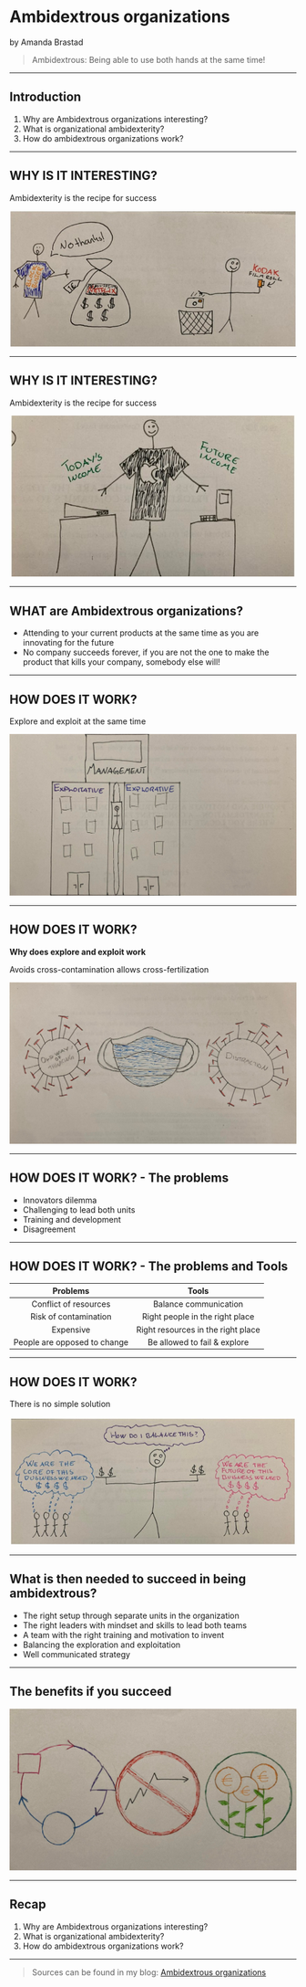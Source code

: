 #  Ambidextrous organizations

by Amanda Brastad 

> Ambidextrous: Being able to use both hands at the same time!

---
## Introduction 

1. Why are Ambidextrous organizations interesting?
2. What is organizational ambidexterity? 
3. How do ambidextrous organizations work? 

---
## WHY IS IT INTERESTING?

Ambidexterity is the recipe for success

![Image of Blockbuster and Kodak making the wrong choice](kodak_and_blockbuster.jpg)

---
## WHY IS IT INTERESTING?

Ambidexterity is the recipe for success

![Image of Apple being Ambidextrous](apple_beeing_ambidex.jpg)

---
## WHAT are Ambidextrous organizations?

* Attending to your current products at the same time as you are innovating for the future 
* No company succeeds forever, if you are not the one to make the product that kills your company, somebody else will!   

---
## HOW DOES IT WORK?

Explore and exploit at the same time

![Image of separate explorative and exploitative units building](buliding_explorative.jpg)

---
## HOW DOES IT WORK? 
**Why does explore and exploit work**

Avoids cross-contamination allows cross-fertilization

![Image of cross contamination](cross.jpg)

---
## HOW DOES IT WORK? - The problems

* Innovators dilemma 
* Challenging to lead both units 
* Training and development
* Disagreement 

---
## HOW DOES IT WORK? - The problems and Tools

| **Problems**                 | **Tools**                           | 
| :---------------------------:|:-----------------------------------:| 
| Conflict of resources        | Balance communication               | 
| Risk of contamination        | Right people in the right place     | 
| Expensive                    | Right resources in the right place  |   
| People are opposed to change | Be allowed to fail & explore        |   

---
## HOW DOES IT WORK? 
There is no simple solution

![Image of balancing the ambidextrous units](balance_units.jpg)

---

## What is then needed to succeed in being ambidextrous? 

* The right setup through separate units in the organization 
* The right leaders with mindset and skills to lead both teams 
* A team with the right training and motivation to invent
* Balancing the exploration and exploitation
* Well communicated strategy

---
## The benefits if you succeed 

![Image of Adaptability, Avoid stagnation & Long term profit  ](adaptability.jpg)

---
## Recap 

1. Why are Ambidextrous organizations interesting?
2. What is organizational ambidexterity? 
3. How do ambidextrous organizations work? 

---

> Sources can be found in my blog: [Ambidextrous organizations](https://github.com/amandabrastad/2022ws_do_ab/blob/main/bl_blog_do.md)


